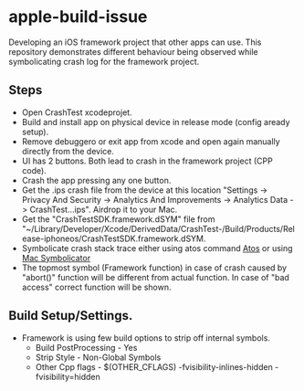 
# apple-build-issue

Developing an iOS framework project that other apps can use. This repository demonstrates different behaviour being observed while symbolicating crash log for the framework project.

## Steps
* Open CrashTest xcodeprojet.
* Build and install app on physical device in release mode (config aready setup). 
* Remove debuggero or exit app from xcode and open again manually directly from the device.
* UI has 2 buttons. Both lead to crash in the framework project (CPP code).
* Crash the app pressing any one button.
* Get the .ips crash file from the device at this location "Settings -> Privacy And Security -> Analytics And Improvements -> Analytics Data -> CrashTest...ips". Airdrop it to your Mac.
* Get the "CrashTestSDK.framework.dSYM" file from "~/Library/Developer/Xcode/DerivedData/CrashTest-<uid>/Build/Products/Release-iphoneos/CrashTestSDK.framework.dSYM. 
* Symbolicate crash stack trace either using atos command [Atos](https://developer.apple.com/documentation/xcode/adding-identifiable-symbol-names-to-a-crash-report/) or using [Mac Symbolicator](https://github.com/inket/MacSymbolicator/releases/tag/2.6)
* The topmost symbol (Framework function) in case of crash caused by "abort()" function will be different from actual function. In case of "bad access" correct function will be shown.

## Build Setup/Settings.
* Framework is using few build options to strip off internal symbols.
    * Build PostProcessing - Yes
    * Strip Style - Non-Global Symbols
    * Other Cpp flags - $(OTHER_CFLAGS) -fvisibility-inlines-hidden -fvisibility=hidden
